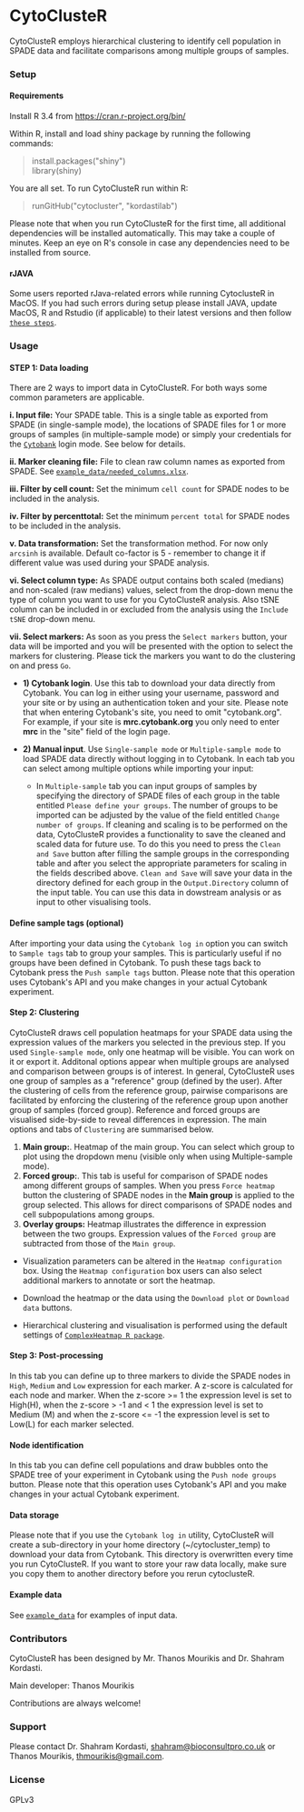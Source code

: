 # CytoClusteR #

CytoClusteR employs hierarchical clustering to identify cell population in SPADE data and facilitate comparisons among multiple groups of samples.

### Setup ###

#### Requirements ####

Install R 3.4 from https://cran.r-project.org/bin/

Within R, install and load shiny package by running the following commands:
> install.packages("shiny")  
> library(shiny)

You are all set. To run CytoClusteR run within R:
> runGitHub("cytocluster", "kordastilab")

Please note that when you run CytoClusteR for the first time, all additional dependencies will be installed automatically.
This may take a couple of minutes. Keep an eye on R's console in case any dependencies need to be installed from source.

#### rJAVA ####

Some users reported rJava-related errors while running CytoclusteR in MacOS. If you had such errors during setup please install JAVA, update MacOS, R and Rstudio (if applicable) to their latest versions and then follow [`these steps`](https://github.com/kordastilab/cytocluster/blob/master/docs/rJava.md).

### Usage ###

#### STEP 1: Data loading ####

There are 2 ways to import data in CytoClusteR. For both ways some common parameters are applicable.

**i. Input file:** Your SPADE table. This is a single table as exported from SPADE (in single-sample mode), the locations of SPADE files for 1 or more groups of samples (in multiple-sample mode) or simply your credentials for the [`Cytobank`](https://www.cytobank.org/) login mode. See below for details.

**ii. Marker cleaning file:** File to clean raw column names as exported from SPADE. See [`example_data/needed_columns.xlsx`](https://github.com/kordastilab/cytocluster/blob/master/example_data/needed_columns.xlsx).

**iii. Filter by cell count:** Set the minimum `cell count` for SPADE nodes to be included in the analysis.

**iv. Filter by percenttotal:** Set the minimum `percent total` for SPADE nodes to be included in the analysis.

**v. Data transformation:** Set the transformation method. For now only `arcsinh` is available. Default co-factor is 5 - remember to change it if different value was used during your SPADE analysis.

**vi. Select column type:** As SPADE output contains both scaled (medians) and non-scaled (raw medians) values, select from the drop-down menu the type of column you want to use for you CytoClusteR analysis. Also tSNE column can be included in or excluded from the analysis using the `Include tSNE` drop-down menu.

**vii. Select markers:** As soon as you press the `Select markers` button, your data will be imported and you will be presented with the option to select the markers for clustering. Please tick the markers you want to do the clustering on and press `Go`.

* **1) Cytobank login**. Use this tab to download your data directly from Cytobank. You can log in either using your username, password and your site or by using an authentication token and your site. Please note that when entering Cytobank's site, you need to omit "cytobank.org". For example, if your site is **mrc.cytobank.org** you only need to enter **mrc** in the "site" field of the login page.

* **2) Manual input**. Use `Single-sample mode` or `Multiple-sample mode` to load SPADE data directly without logging in to Cytobank. In each tab you can select among multiple options while importing your input:
       
    * In `Multiple-sample` tab you can input groups of samples by specifying the directory of SPADE files of each group in the table entitled `Please define your groups`. The number of groups to be imported can be adjusted by the value of the field entitled `Change number of groups`. If cleaning and scaling is to be performed on the data, CytoClusteR provides a functionality to save the cleaned and scaled data for future use. To do this you need to press the `Clean and Save` button after filling the sample groups in the corresponding table and after you select the appropriate parameters for scaling in the fields described above. `Clean and Save` will save your data in the directory defined for each group in the `Output.Directory` column of the input table. You can use this data in dowstream analysis or as input to other visualising tools.

#### Define sample tags (optional) ####

After importing your data using the `Cytobank log in` option you can switch to `Sample tags` tab to group your samples. This is particularly useful if no groups have been defined in Cytobank. To push these tags back to Cytobank press the `Push sample tags` button. Please note that this operation uses Cytobank's API and you make changes in your actual Cytobank experiment.

#### Step 2: Clustering ####

CytoClusteR draws cell population heatmaps for your SPADE data using the expression values of the markers you selected in the previous step. If you used `Single-sample mode`, only one heatmap will be visible. You can work on it or export it. Additonal options appear when multiple groups are analysed and comparison between groups is of interest. In general, CytoClusteR uses one group of samples as a "reference" group (defined by the user). After the clustering of cells from the reference group, pairwise comparisons are facilitated by enforcing the clustering of the reference group upon another group of samples (forced group). Reference and forced groups are visualised side-by-side to reveal differences in expression. The main options and tabs of `Clustering` are summarised below.

1. **Main group:**. Heatmap of the main group. You can select which group to plot using the dropdown menu (visible only when using Multiple-sample mode).
2. **Forced group:**. This tab is useful for comparison of SPADE nodes among different groups of samples. When you press `Force heatmap` button the clustering of SPADE nodes in the **Main group** is applied to the group selected. This allows for direct comparisons of SPADE nodes and cell subpopulations among groups.
3. **Overlay groups:** Heatmap illustrates the difference in expression between the two groups. Expression values of the `Forced group` are subtracted from those of the `Main group`.

* Visualization parameters can be altered in the `Heatmap configuration` box. Using the `Heatmap configuration` box users can also select additional markers to annotate or sort the heatmap. 

* Download the heatmap or the data using the `Download plot` or `Download data` buttons.

* Hierarchical clustering and visualisation is performed using the default settings of [`ComplexHeatmap R package`](https://bioconductor.org/packages/release/bioc/html/ComplexHeatmap.html).

#### Step 3: Post-processing ####

In this tab you can define up to three markers to divide the SPADE nodes in `High`, `Medium` and `Low` expression for each marker. A z-score is calculated for each node and marker. When the z-score >= 1 the expression level is set to High(H), when the z-score > -1 and < 1 the expression level is set to Medium (M) and when the z-score <= -1 the expression level is set to Low(L) for each marker selected.

#### Node identification ####

In this tab you can define cell populations and draw bubbles onto the SPADE tree of your experiment in Cytobank using the `Push node groups` button. Please note that this operation uses Cytobank's API and you make changes in your actual Cytobank experiment.

#### Data storage ####

Please note that if you use the `Cytobank log in` utility, CytoClusteR will create a sub-directory in your home directory (~/cytocluster_temp) to download your data from Cytobank. This directory is overwritten every time you run CytoClusteR. If you want to store your raw data locally, make sure you copy them to another directory before you rerun cytoclusteR.

#### Example data ####

See [`example_data`](https://github.com/kordastilab/cytocluster/tree/master/example_data) for examples of input data.

### Contributors ###

CytoClusteR has been designed by Mr. Thanos Mourikis and Dr. Shahram Kordasti.

Main developer: Thanos Mourikis

Contributions are always welcome!

### Support ###

Please contact Dr. Shahram Kordasti, shahram@bioconsultpro.co.uk or Thanos Mourikis, thmourikis@gmail.com.

### License ###

GPLv3
